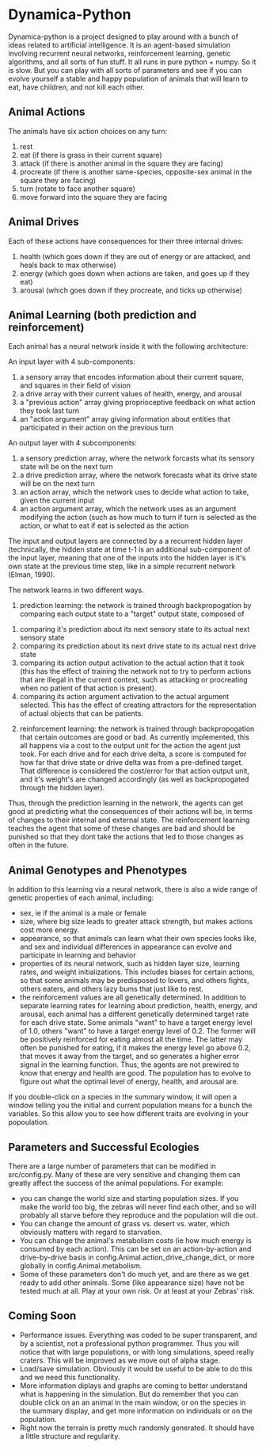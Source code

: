 # Dynamica-Python

Dynamica-python is a project designed to play around with a bunch of ideas related to artificial intelligence. It is an agent-based simulation involving recurrent neural networks, reinforcement learning, genetic algorithms, and all sorts of fun stuff. It all runs in pure python + numpy. So it is slow. But you can play with all sorts of parameters and see if you can evolve yourself a stable and happy population of animals that will learn to eat, have children, and not kill each other.

## Animal Actions
The animals have six action choices on any turn:
<ol>
<li>rest
<li>eat (if there is grass in their current square)
<li>attack (if there is another animal in the square they are facing)
<li>procreate (if there is another same-species, opposite-sex animal in the square they are facing)
<li>turn (rotate to face another square)
<li>move forward into the square they are facing
</ol>

## Animal Drives
Each of these actions have consequences for their three internal drives:
<ol>
  <li>health (which goes down if they are out of energy or are attacked, and heals back to max otherwise)
  <li>energy (which goes down when actions are taken, and goes up if they eat)
  <li>arousal (which goes down if they procreate, and ticks up otherwise)
</ol>

## Animal Learning (both prediction and reinforcement)
Each animal has a neural network inside it with the following architecture:

An input layer with 4 sub-components:
<ol>
  <li>a sensory array that encodes information about their current square, and squares in their field of vision
  <li>a drive array with their current values of health, energy, and arousal
  <li>a "previous action" array giving proprioceptive feedback on what action they took last turn
  <li>an "action argument" array giving information about entities that participated in their action on the previous turn
 </ol>

An output layer with 4 subcomponents:
<ol>
  <li>a sensory prediction array, where the network forcasts what its sensory state will be on the next turn
  <li>a drive prediction array, where the network forecasts what its drive state will be on the next turn
  <li>an action array, which the network uses to decide what action to take, given the current input
  <li>an action argument array, which the network uses as an argument modifying the action (such as how much to turn if turn is selected as the action, or what to eat if eat is selected as the action
</ol>
  
The input and output layers are connected by a a recurrent hidden layer (technically, the hidden state at time t-1 is an additional sub-component of the input layer, meaning that one of the inputs into the hidden layer is it's own state at the previous time step, like in a simple recurrent network (Elman, 1990).

The network learns in two different ways.

1. prediction learning: the network is trained through backpropogation by comparing each output state to a "target" output state, composed of 
<ol>
  <li>comparing it's prediction about its next sensory state to its actual next sensory state
  <li>comparing its prediction about its next drive state to its actual next drive state
  <li>comparing its action output activation to the actual action that it took (this has the effect of training the network not to try to perform actions that are illegal in the current context, such as attacking or procreating when no patient of that action is present).
  <li>comparing its action argument activation to the actual argument selected. This has the effect of creating attractors for the representation of actual objects that can be patients.
</ol>

2. reinforcement learning: the network is trained through backpropogation that certain outcomes are good or bad. As currently implemented, this all happens via a cost to the output unit for the action the agent just took. For each drive and for each drive delta, a score is computed for how far that drive state or drive delta was from a pre-defined target. That difference is considered the cost/error for that action output unit, and it's weight's are changed accordingly (as well as backpropogated through the hidden layer).

Thus, through the prediction learning in the network, the agents can get good at predicting what the consequences of their actions will be, in terms of changes to their internal and external state. The reinforcement learning teaches the agent that some of these changes are bad and should be punished so that they dont take the actions that led to those changes as often in the future.

## Animal Genotypes and Phenotypes
In addition to this learning via a neural network, there is also a wide range of genetic properties of each animal, including:
<ul> 
<li>sex, ie if the animal is a male or female
<li> size, where big size leads to greater attack strength, but makes actions cost more energy.
<li> appearance, so that animals can learn what their own species looks like, and sex and individual differences in appearance can evolve and participate in learning and behavior
<li> properties of its neural network, such as hidden layer size, learning rates, and weight initializations. This includes biases for certain actions, so that some animals may be predisposed to lovers, and others fights, others eaters, and others lazy bums that just like to rest.
<li> the reinforcement values are all genetically determined. In addition to separate learning rates for learning about prediction, health, energy, and arousal, each animal has a different genetically determined target rate for each drive state. Some animals "want" to have a target energy level of 1.0, others "want" to have a target energy level of 0.2. The former will be positively reinforced for eating almost all the time. The latter may often be punished for eating, if it makes the energy level go above 0.2, that moves it away from the target, and so generates a higher error signal in the learning function. Thus, the agents are not prewired to know that energy and health are good. The population has to evolve to figure out what the optimal level of energy, health, and arousal are.
</ul>
If you double-click on a species in the summary window, it will open a window telling you the initial and current population means for a bunch the variables. So this allow you to see how different traits are evolving in your popoulation.

## Parameters and Successful Ecologies
There are a large number of parameters that can be modified in src/config.py. Many of these are very sensitive and changing them can greatly affect the success of the animal populations. For example:
<ul>
<li>you can change the world size and starting population sizes. If you make the world too big, the zebras will never find each other, and so will probably all starve before they reproduce and the population will die out.
<li>You can change the amount of grass vs. desert vs. water, which obviously matters with regard to starvation.
<li>You can change the animal's metabolism costs (ie how much energy is consumed by each action). This can be set on an action-by-action and drive-by-drive basis in config.Animal.action_drive_change_dict, or more globally in config.Animal.metabolism.
<li>Some of these parameters don't do much yet, and are there as we get ready to add other animals. Some (like appearance size) have not be tested much at all. Play at your own risk. Or at least at your Zebras' risk.
</ul>

## Coming Soon
<ul>
<li>Performance issues. Everything was coded to be super transparent, and by a scientist, not a professional python programmer. Thus you will notice that with large populations, or with long simulations, speed really craters. This will be improved as we move out of alpha stage. 
<li>Load/save simulation. Obviously it would be useful to be able to do this and we need this functionality.
<li>More information diplays and graphs are coming to better understand what is happening in the simulation. But do remember  that you can double click on an an animal in the main window, or on the species in the summary display, and get more information on individuals or on the population.
<li>Right now the terrain is pretty much randomly generated. It should have a little structure and regularity.
</ul>
</ul>

